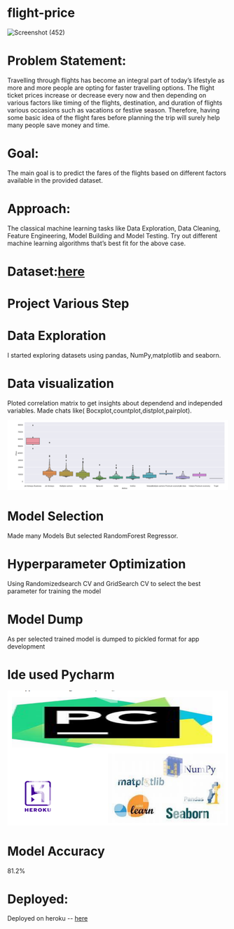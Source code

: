 # flight-price
![Screenshot (452)](https://user-images.githubusercontent.com/96257624/197807693-1dec2f30-3536-4dff-8746-7256665b6553.png)

# Problem Statement:
Travelling through flights has become an integral part of today’s lifestyle as more and more people are opting for faster travelling options. The flight ticket prices increase or decrease every now and then depending on various factors like timing of the flights, destination, and duration of flights various occasions such as vacations or festive season. Therefore, having some basic idea of the flight fares before planning the trip will surely help many people save money and time.

# Goal:
The main goal is to predict the fares of the flights based on different factors available in the provided dataset.

# Approach:
The classical machine learning tasks like Data Exploration, Data Cleaning, Feature Engineering, Model Building and Model Testing. Try out different machine learning algorithms that’s best fit for the above case.

# Dataset:[here](https://github.com/Bharathkumar-ms/Flight-fare-prediction1/tree/main/Data)


# Project Various Step

# Data Exploration
I started exploring datasets using pandas, NumPy,matplotlib and seaborn.


# Data visualization
Ploted correlation matrix to get insights about dependend and independed variables. Made chats like( Bocxplot,countplot,distplot,pairplot).

![](https://github.com/coderpro2000/flight-price/blob/main/Docs/vis.png)

# Model Selection
Made many Models But selected RandomForest Regressor.

# Hyperparameter Optimization
Using Randomizedsearch CV and GridSearch CV to select the best parameter for training the model

# Model Dump
As per selected trained model is dumped to pickled format for app development

# Ide used Pycharm
![](https://github.com/coderpro2000/flight-price/blob/main/Docs/soft.png)

# Model Accuracy 
81.2%



# Deployed:
Deployed on heroku -- [here](https://flight-fare-prediction-msb.herokuapp.com/predict)




